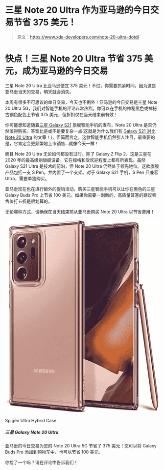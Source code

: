 # 三星 Note 20 Ultra 作为亚马逊的今日交易节省 375 美元！

> 原文：<https://www.xda-developers.com/note-20-ultra-dotd/>

# 快点！三星 Note 20 Ultra 节省 375 美元，成为亚马逊的今日交易

三星 Note 20 Ultra 比亚马逊便宜 375 美元！不过，你需要抓紧时间，因为这是亚马逊当天的交易，明天就会消失。

本周有很多不可思议的单日交易，今天也不例外！亚马逊的今日交易是三星 Note 20 Ultra 5G，我们对智能手机的评论非常热烈。你可以在手机的神秘黑色或神秘古铜色配色上节省 375 美元，但折扣仅在当天结束前有效！

你可能想知道随着[三星 Galaxy S21](https://www.xda-developers.com/samsung-galaxy-s21/) 旗舰智能手机的发布，Note 20 Ultra 是否仍然值得购买。答案比是或不是要复杂一点(这就是为什么我们有 [Galaxy S21 对比 Note 20 Ultra](https://www.xda-developers.com/samsung-galaxy-s21-ultra-vs-galaxy-note-20-ultra/) 的文章！)，但简而言之，这款智能手机仍然引人注目，最重要的是，它肯定会更频繁地上市销售...就像今天一样！

而且 Note 20 Ultra 无论如何都没有过时。除了 Galaxy Z Flip 2，这是三星在 2020 年的最高级别旗舰设备，它在规格和受欢迎程度上都有所表现。虽然 Galaxy S21 Ultra 是技术的前沿，但 Note 20 Ultra 仍然处于领先地位。这款旗舰产品包括一支 S Pen，并内置了一个支架。对于 Galaxy S21 手机，S Pen 只兼容 Ultra，需要单独购买。

亚马逊现在也在进行额外的促销活动。购买三星智能手机可以让你在黑色的三星 Galaxy Buds Pro 上节省 100 美元。如果你需要一副新的，高质量耳塞的建议零售价打五折是很划算的。

无论哪种方式，请确保在当天结束前从亚马逊购买 Note 20 Ultra 以节省费用！

 <picture>![Another Spigen entry, the Spigen Ultra Hybrid offers good protection without compromising on the aesthetics of your device. Show off in style with this see-through protective case - without any of the bulk!](img/56f0509e36f6f3df1afedf77337e702b.png)</picture> 

Spigen Ultra Hybrid Case

##### 三星 Galaxy Note 20 Ultra

亚马逊的今日交易为您的 Note 20 Ultra 5G 节省了 375 美元！您可以将 Galaxy Buds Pro 添加到购物车中，也可以节省 100 美元。

你捡了一个吗？请在评论中告诉我们！
